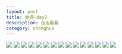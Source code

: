 ```yaml
---
layout: post
title: 香港-day2
description: 走走看看
category: shenghuo
---
```



![](http://oohtwkfct.bkt.clouddn.com/2016-09-17%20170309.jpg?imageMogr/auto-orient)
![](http://oohtwkfct.bkt.clouddn.com/2016-09-17%20164427.jpg?imageMogr/auto-orient)
![](http://oohtwkfct.bkt.clouddn.com/2016-09-17%20154047.jpg?imageMogr/auto-orient)
![](http://oohtwkfct.bkt.clouddn.com/2016-09-16%20194415.jpg?imageMogr/auto-orient)
![](http://oohtwkfct.bkt.clouddn.com/2016-09-16%20154230.jpg?imageMogr/auto-orient)
![](http://oohtwkfct.bkt.clouddn.com/2016-09-16%20152855.jpg?imageMogr/auto-orient)
![](http://oohtwkfct.bkt.clouddn.com/2016-09-16%20145820.jpg?imageMogr/auto-orient)
![](http://oohtwkfct.bkt.clouddn.com/2016-09-16%20144450.jpg?imageMogr/auto-orient)
![](http://oohtwkfct.bkt.clouddn.com/2016-09-16%20131214.jpg?imageMogr/auto-orient)
![](http://oohtwkfct.bkt.clouddn.com/2016-09-16%20110645.jpg?imageMogr/auto-orient)
![](http://oohtwkfct.bkt.clouddn.com/2016-09-16%20110002.jpg?imageMogr/auto-orient)
![](http://oohtwkfct.bkt.clouddn.com/2016-09-15%20183620.jpg?imageMogr/auto-orient)
![](http://oohtwkfct.bkt.clouddn.com/2016-09-15%20145801.jpg?imageMogr/auto-orient)
![](http://oohtwkfct.bkt.clouddn.com/2016-09-15%20123008.jpg?imageMogr/auto-orient)
![](http://oohtwkfct.bkt.clouddn.com/2016-09-15%20115054.jpg?imageMogr/auto-orient)
